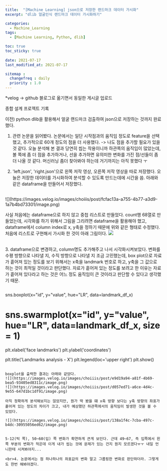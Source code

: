 ```yaml
---
title:  "[Machine Learning] json으로 저장한 랜드마크 데이터 가시화"
excerpt: "dlib 얼굴인식 랜드마크 데이터 가시화하기"

categories:
  - Machine_Learning
tags:
  - [Machine Learning, Python, dlib]

toc: true
toc_sticky: true
 
date: 2021-07-17
last_modified_at: 2021-07-17

sitemap :
  changefreq : daily
  priority : 1.0
---
```

*velog -> github 블로그로 옮기면서 동일한 게시글 업로드

종합 설계 프로젝트 기록

이전) python dlib을 활용해서 얼굴 랜드마크 검출하여 json으로 저장하는 것까지 완료했다.

1. 관련 논문을 읽어봤다. 논문에서는 일단 시작점과의 움직임 정도로 feature을 선택했고, 추가적으로 60개 정도의 점을 더 사용했다.
-> 나도 점을 추가할 필요가 있을 것 같다. 오늘 분석해 본 결과 당연히 씹는 작용이니까 하관쪽의 움직임이 많았는데, 볼 쪽에 좀 더 점을 추가하거나, 선을 추가하면 유의미한 변화를 가진 점/선들이 좀 더 나올 것 같다. 머신러닝 좀더 찾아봐야 하는데 거기까지는 아직 못했다 ㅜ

2. 'left.json', 'right.json'으로 왼쪽 저작 영상, 오른쪽 저작 영상을 따로 저장했다. 오늘은 저장한 데이터를 가시화하여 분석할 수 있도록 만드는데에 시간을 씀. 아래와 같은 dataframe을 만들어서 저장했다.
<br>
![](https://images.velog.io/images/choiiis/post/fcfac13a-a755-4b77-a3d9-1a7b4bd73301/image.png)

사실 처음에는 dataframe으로 하지 않고 중첩 리스트로 만들었다. count행 68열로 만들었는데, 시각화를 하기 위해서 그림을 그리려면 dataframe을 활용해야 했고, dataframe에서 column index로 x, y축을 정하기 때문에 위와 같은 형태로 수정했다. 처음에 리스트로 구현해서 가시화 한 것이 아래 그림이다.
![](https://images.velog.io/images/choiiis/post/f4d58e7b-1126-48bf-a543-019412ecb7d5/image.png)

<br>3. dataframe으로 변경하고, column명도 추가해주고 나서 시각화시켜보았다.
변화를 수평 방향으로 나타낼 지, 수직 방향으로 나타낼 지 조금 고민했는데, box plot으로 자료가 흩어져 있는 정도를 보기 위해서는 x축을 landmark 번호로 하고, y축을 그 값으로 하는 것이 최적일 것이라고 판단했다. 자료가 흩어져 있는 정도를 보려고 한 이유는 자료가 흩어져 있다라고 하는 것은 어느 정도 움직임이 큰 것이라고 판단할 수 있다고 생각했기 때문.

>```python
sns.boxplot(x="id", y="value", hue="LR", data=landmark_df_x)
# sns.swarmplot(x="id", y="value", hue="LR", data=landmark_df_x, size = 1)
plt.xlabel('face landmarks')
plt.ylabel('coordinates')
>
plt.title('Landmarks analysis - X')
plt.legend(loc='upper right')
plt.show()
```

boxplot을 출력한 결과는 아래와 같았다.
![](https://images.velog.io/images/choiiis/post/e9d19a94-a81f-4b69-bea5-93405ed8311c/image.png)
![](https://images.velog.io/images/choiiis/post/d057ed71-a6ce-4d4c-9e55-647d1bc1df91/image.png)

아직 정확하게 분석해보지는 않았지만, 뭔가 딱 봤을 떄 x축 방향 보다는 y축 방향의 좌표가 흩어져 있는 정도의 차이가 크고, 내가 예상했던 하관쪽에서의 움직임이 발생한 것을 볼 수 있었다.

![](https://images.velog.io/images/choiiis/post/138a1f4c-7cba-497c-b4dc-30955056ed62/image.png)


5-12(턱 쪽), 50~60(입) 쪽 변화가 확연하게 큰게 보인다. 근데 49~67, 즉 입쪽에서 왼쪽 부분의 변화가 적은데 이게 내가 씹는 것에 문제가 있는 건지 뭔지 모르겠다ㅠㅜ 내일 언니한테 시켜봐야지...

<br>4. 논문에서는 점 하나하나의 좌표값의 변화 말고 그룹핑한 변화로 판단하더라. 그렇게도 한번 해봐야겠다.